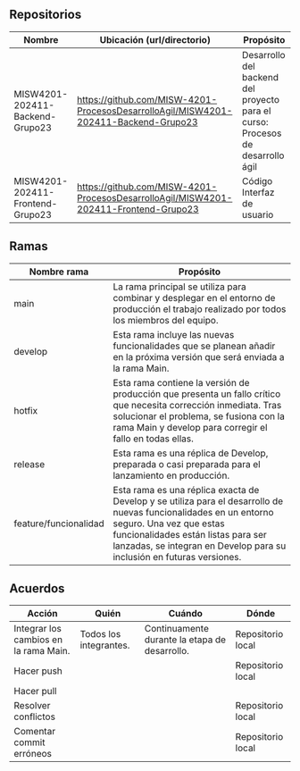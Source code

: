 ## Repositorios

| Nombre | Ubicación (url/directorio) | Propósito |
|--------|-----------------------------|-----------|
|MISW4201-202411-Backend-Grupo23|https://github.com/MISW-4201-ProcesosDesarrolloAgil/MISW4201-202411-Backend-Grupo23|Desarrollo del backend del proyecto para el curso: Procesos de desarrollo ágil |
|  MISW4201-202411-Frontend-Grupo23      |            https://github.com/MISW-4201-ProcesosDesarrolloAgil/MISW4201-202411-Frontend-Grupo23                 |   Código Interfaz de usuario      |

## Ramas

| Nombre rama | Propósito |
|-------------|-----------|
|main|La rama principal se utiliza para combinar y desplegar en el entorno de producción el trabajo realizado por todos los miembros del equipo.|
|develop|Esta rama incluye las nuevas funcionalidades que se planean añadir en la próxima versión que será enviada a la rama Main. |
|hotfix| Esta rama contiene la versión de producción que presenta un fallo crítico que necesita corrección inmediata. Tras solucionar el problema, se fusiona con la rama Main y develop para corregir el fallo en todas ellas. |
|release| Esta rama es una réplica de Develop, preparada o casi preparada para el lanzamiento en producción. |
|feature/funcionalidad|Esta rama es una réplica exacta de Develop y se utiliza para el desarrollo de nuevas funcionalidades en un entorno seguro. Una vez que estas funcionalidades están listas para ser lanzadas, se integran en Develop para su inclusión en futuras versiones. |

## Acuerdos

| Acción | Quién | Cuándo | Dónde |
|--------|-------|--------|-------|
|Integrar los cambios en la rama Main. | Todos los integrantes. | Continuamente durante la etapa de desarrollo. | Repositorio local |
|Hacer push |  | | Repositorio local |
|Hacer pull |  |  |
|Resolver conflictos | | | Repositorio local |
|Comentar commit erróneos |  | | Repositorio local |
